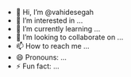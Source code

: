 - 👋 Hi, I’m @vahidesegah
- 👀 I’m interested in ...
- 🌱 I’m currently learning ...
- 💞️ I’m looking to collaborate on ...
- 📫 How to reach me ...
- 😄 Pronouns: ...
- ⚡ Fun fact: ...

<!---
vahidesegah/vahidesegah is a ✨ special ✨ repository because its `README.md` (this file) appears on your GitHub profile.
You can click the Preview link to take a look at your changes.
--->
